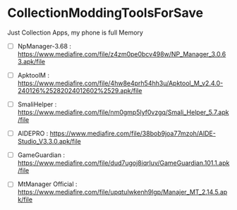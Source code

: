 # CollectionModdingToolsForSave
Just Collection Apps, my phone is full Memory

- [ ] NpManager-3.68 : https://www.mediafire.com/file/z4zm0pe0bcv498w/NP_Manager_3.0.63.apk/file

- [ ] ApktoolM : https://www.mediafire.com/file/4hw8e4prh54hh3u/Apktool_M_v2.4.0-240126%25282024012602%2529.apk/file

- [ ] SmaliHelper : https://www.mediafire.com/file/nm0gmp5lyf0vzgq/Smali_Helper_5.7.apk/file

- [ ] AIDEPRO : https://www.mediafire.com/file/38bob9joa77mzoh/AIDE-Studio_V3.3.0.apk/file

- [ ] GameGuardian : https://www.mediafire.com/file/dud7ugoj8iqrluv/GameGuardian.101.1.apk/file

- [ ] MtManager Official : https://www.mediafire.com/file/upqtulwkenh9lgp/Manajer_MT_2.14.5.apk/file
